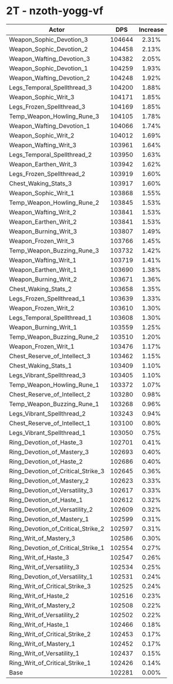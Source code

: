 # 2T - nzoth-yogg-vf
| Actor | DPS | Increase |
|---|:---:|:---:|
|Weapon_Sophic_Devotion_3|104644|2.31%|
|Weapon_Sophic_Devotion_2|104458|2.13%|
|Weapon_Wafting_Devotion_3|104382|2.05%|
|Weapon_Sophic_Devotion_1|104259|1.93%|
|Weapon_Wafting_Devotion_2|104248|1.92%|
|Legs_Temporal_Spellthread_3|104200|1.88%|
|Weapon_Sophic_Writ_3|104171|1.85%|
|Legs_Frozen_Spellthread_3|104169|1.85%|
|Temp_Weapon_Howling_Rune_3|104105|1.78%|
|Weapon_Wafting_Devotion_1|104066|1.74%|
|Weapon_Sophic_Writ_2|104012|1.69%|
|Weapon_Wafting_Writ_3|103961|1.64%|
|Legs_Temporal_Spellthread_2|103950|1.63%|
|Weapon_Earthen_Writ_3|103942|1.62%|
|Legs_Frozen_Spellthread_2|103919|1.60%|
|Chest_Waking_Stats_3|103917|1.60%|
|Weapon_Sophic_Writ_1|103868|1.55%|
|Temp_Weapon_Howling_Rune_2|103845|1.53%|
|Weapon_Wafting_Writ_2|103841|1.53%|
|Weapon_Earthen_Writ_2|103841|1.53%|
|Weapon_Burning_Writ_3|103807|1.49%|
|Weapon_Frozen_Writ_3|103766|1.45%|
|Temp_Weapon_Buzzing_Rune_3|103732|1.42%|
|Weapon_Wafting_Writ_1|103719|1.41%|
|Weapon_Earthen_Writ_1|103690|1.38%|
|Weapon_Burning_Writ_2|103671|1.36%|
|Chest_Waking_Stats_2|103658|1.35%|
|Legs_Frozen_Spellthread_1|103639|1.33%|
|Weapon_Frozen_Writ_2|103610|1.30%|
|Legs_Temporal_Spellthread_1|103608|1.30%|
|Weapon_Burning_Writ_1|103559|1.25%|
|Temp_Weapon_Buzzing_Rune_2|103510|1.20%|
|Weapon_Frozen_Writ_1|103476|1.17%|
|Chest_Reserve_of_Intellect_3|103462|1.15%|
|Chest_Waking_Stats_1|103409|1.10%|
|Legs_Vibrant_Spellthread_3|103405|1.10%|
|Temp_Weapon_Howling_Rune_1|103372|1.07%|
|Chest_Reserve_of_Intellect_2|103280|0.98%|
|Temp_Weapon_Buzzing_Rune_1|103268|0.96%|
|Legs_Vibrant_Spellthread_2|103243|0.94%|
|Chest_Reserve_of_Intellect_1|103100|0.80%|
|Legs_Vibrant_Spellthread_1|103050|0.75%|
|Ring_Devotion_of_Haste_3|102701|0.41%|
|Ring_Devotion_of_Mastery_3|102693|0.40%|
|Ring_Devotion_of_Haste_2|102686|0.40%|
|Ring_Devotion_of_Critical_Strike_3|102645|0.36%|
|Ring_Devotion_of_Mastery_2|102623|0.33%|
|Ring_Devotion_of_Versatility_3|102617|0.33%|
|Ring_Devotion_of_Haste_1|102612|0.32%|
|Ring_Devotion_of_Versatility_2|102609|0.32%|
|Ring_Devotion_of_Mastery_1|102599|0.31%|
|Ring_Devotion_of_Critical_Strike_2|102597|0.31%|
|Ring_Writ_of_Mastery_3|102586|0.30%|
|Ring_Devotion_of_Critical_Strike_1|102554|0.27%|
|Ring_Writ_of_Haste_3|102547|0.26%|
|Ring_Writ_of_Versatility_3|102534|0.25%|
|Ring_Devotion_of_Versatility_1|102531|0.24%|
|Ring_Writ_of_Critical_Strike_3|102525|0.24%|
|Ring_Writ_of_Haste_2|102516|0.23%|
|Ring_Writ_of_Mastery_2|102508|0.22%|
|Ring_Writ_of_Versatility_2|102502|0.22%|
|Ring_Writ_of_Haste_1|102466|0.18%|
|Ring_Writ_of_Critical_Strike_2|102453|0.17%|
|Ring_Writ_of_Mastery_1|102452|0.17%|
|Ring_Writ_of_Versatility_1|102437|0.15%|
|Ring_Writ_of_Critical_Strike_1|102426|0.14%|
|Base|102281|0.00%|
